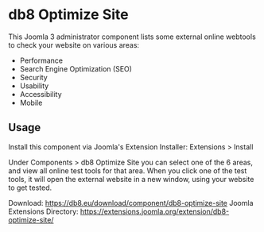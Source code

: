 # db8 Optimize Site

This Joomla 3 administrator component lists some external online webtools to check your website on various areas:
* Performance
* Search Engine Optimization (SEO)
* Security
* Usability
* Accessibility
* Mobile

## Usage ##
Install this component via Joomla's Extension Installer: Extensions &gt; Install

Under Components > db8 Optimize Site you can select one of the 6 areas, and view all online test tools for that area. 
When you click one of the test tools, it will open the external website in a new window, using your website to get tested.

Download: https://db8.eu/download/component/db8-optimize-site
Joomla Extensions Directory: https://extensions.joomla.org/extension/db8-optimize-site/   
